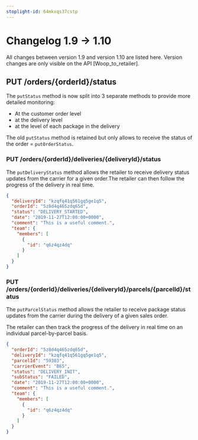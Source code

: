 ```yaml
---
stoplight-id: 64mkxqs37cstp
---
```


# Changelog 1.9 -> 1.10

All changes between version 1.9 and version 1.10 are listed here. Version changes are only visible on the API [Woop_to_retailer].

## PUT /orders/{orderId}/status

The `putStatus` method is now split into 3 separate methods to provide more detailed monitoring: 
- At the customer order level 
- at the delivery level 
- at the level of each package in the delivery

The old `putStatus` method is retained but only allows to receive the status of the order = `putOrderStatus`.

### PUT /orders/{orderId}/deliveries/{deliveryId}/status

The `putDeliveryStatus` method allows the retailer to receive delivery status updates from the carrier for a given order.The retailer can then follow the progress of the delivery in real time. 

<!--
type: tab
title: 1.10.0
-->

```json
{
  "deliveryId": "kzqfq41q561gq5ge1q5",
  "orderId": "5z8d4q465zdq65d",
  "status": "DELIVERY_STARTED",
  "date": "2019-11-27T12:00:00+0000",
  "comment": "This is a useful comment.",
  "team": {
    "members": [
      {
        "id": "q6z4qz4dq"
      }
    ]
  }
}
```
<!-- type: tab-end -->

### PUT /orders/{orderId}/deliveries/{deliveryId}/parcels/{parcelId}/status

The `putParcelStatus` method allows the retailer to receive package status updates from the carrier during the delivery of a given sales order. 

The retailer can then track the progress of the delivery in real time on an individual parcel-by-parcel basis.

<!--
type: tab
title: 1.10.0
-->

```json
{
  "orderId": "5z8d4q465zdq65d",
  "deliveryId": "kzqfq41q561gq5ge1q5",
  "parcelId": "59303",
  "carrierEvent": "B65",
  "status": "DELIVERY_INIT",
  "subStatus": "FAILED",
  "date": "2019-11-27T12:00:00+0000",
  "comment": "This is a useful comment.",
  "team": {
    "members": [
      {
        "id": "q6z4qz4dq"
      }
    ]
  }
}
```
<!-- type: tab-end -->